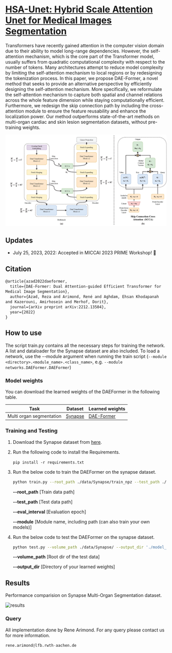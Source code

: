 # [HSA-Unet: Hybrid Scale Attention Unet for Medical Images Segmentation](https://arxiv.org/abs/2212.13504)

Transformers have recently gained attention in the computer vision domain due to their ability to model long-range dependencies. However, the self-attention mechanism, which is the core part of the Transformer model, usually suffers from quadratic computational complexity with respect to the number of tokens. Many architectures attempt to reduce model complexity by limiting the self-attention mechanism to local regions or by redesigning the tokenization process. In this paper, we propose DAE-Former, a novel method that seeks to provide an alternative perspective by efficiently designing the self-attention mechanism. More specifically, we reformulate the self-attention mechanism to capture both spatial and channel relations across the whole feature dimension while staying computationally efficient. Furthermore, we redesign the skip connection path by including the cross-attention module to ensure the feature reusability and enhance the localization power. Our method outperforms state-of-the-art methods on multi-organ cardiac and skin lesion segmentation datasets, without pre-training weights.

![Proposed Model](./images/proposed_model.png)

## Updates

- July 25, 2023, 2022: Accepted in MICCAI 2023 PRIME Workshop! 🥳


## Citation
```
@article{azad2022daeformer,
  title={DAE-Former: Dual Attention-guided Efficient Transformer for Medical Image Segmentation},
  author={Azad, Reza and Arimond, René and Aghdam, Ehsan Khodapanah and Kazerouni, Amirhosein and Merhof, Dorit},
  journal={arXiv preprint arXiv:2212.13504},
  year={2022}
}
```

## How to use

The script train.py contains all the necessary steps for training the network. A list and dataloader for the Synapse dataset are also included.
To load a network, use the --module argument when running the train script (``--module <directory>.<module_name>.<class_name>``, e.g. ``--module networks.DAEFormer.DAEFormer``)


### Model weights
You can download the learned weights of the DAEFormer in the following table. 

Task | Dataset |Learned weights
------------ | -------------|----
Multi organ segmentation | [Synapse](https://drive.google.com/uc?export=download&id=18I9JHH_i0uuEDg-N6d7bfMdf7Ut6bhBi) | [DAE-Former](https://drive.google.com/u/0/uc?id=1JEnicYtcMbU_PD_ujCPMaOH5_cs56EIO&export=download)


### Training and Testing

1) Download the Synapse dataset from [here](https://drive.google.com/uc?export=download&id=18I9JHH_i0uuEDg-N6d7bfMdf7Ut6bhBi).

2) Run the following code to install the Requirements.

    `pip install -r requirements.txt`

3) Run the below code to train the DAEFormer on the synapse dataset.
    ```bash
    python train.py --root_path ./data/Synapse/train_npz --test_path ./data/Synapse/test_vol_h5 --batch_size 20 --eval_interval 20 --max_epochs 400 --module networks.DAEFormer.DAEFormer
    ```
    **--root_path**     [Train data path]

    **--test_path**     [Test data path]

    **--eval_interval** [Evaluation epoch]

    **--module**        [Module name, including path (can also train your own models)]
    
 4) Run the below code to test the DAEFormer on the synapse dataset.
    ```bash
    python test.py --volume_path ./data/Synapse/ --output_dir './model_out'
    ```
    **--volume_path**   [Root dir of the test data]
        
    **--output_dir**    [Directory of your learned weights]
    
## Results
Performance comparision on Synapse Multi-Organ Segmentation dataset.

![results](https://github.com/mindflow-institue/DAEFormer/assets/61879630/da13cceb-fbef-40a2-9605-be07ca1cac2f)

### Query
All implementation done by Rene Arimond. For any query please contact us for more information.

```python
rene.arimond@lfb.rwth-aachen.de

```
